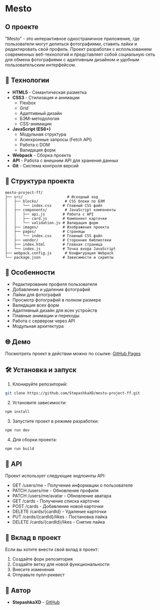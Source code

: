 # Mesto

## О проекте

"Mesto" - это интерактивное одностраничное приложение, где пользователи могут делиться фотографиями, ставить лайки и редактировать свой профиль. Проект разработан с использованием современных веб-технологий и представляет собой социальную сеть для обмена фотографиями с адаптивным дизайном и удобным пользовательским интерфейсом.

## 🚀 Технологии

- **HTML5** - Семантическая разметка
- **CSS3** - Стилизация и анимации
  - Flexbox
  - Grid
  - Адаптивный дизайн
  - БЭМ-методология
  - CSS-анимации
- **JavaScript (ES6+)**
  - Модульная структура
  - Асинхронные запросы (Fetch API)
  - Работа с DOM
  - Валидация форм
- **Webpack** - Сборка проекта
- **API** - Работа с внешним API для хранения данных
- **Git** - Система контроля версий

## 📁 Структура проекта

```
mesto-project-ff/
├── src/                    # Исходный код
│   ├── blocks/            # CSS блоки по БЭМ
│   │   └── index.css     # Главный CSS файл
│   ├── components/        # JavaScript компоненты
│   │   ├── api.js        # Работа с API
│   │   ├── card.js       # Компонент карточки
│   │   └── validation.js # Валидация форм
│   ├── images/           # Изображения проекта
│   ├── pages/            # Страницы
│   │   └── index.css     # Главный CSS файл
│   ├── vendor/           # Сторонние библиотеки
│   ├── index.html        # Главная страница
│   └── index.js          # Точка входа JavaScript
├── webpack.config.js      # Конфигурация Webpack
└── package.json          # Зависимости и скрипты
```

## 🎨 Особенности

- Редактирование профиля пользователя
- Добавление и удаление фотографий
- Лайки для фотографий
- Просмотр фотографий в полном размере
- Валидация всех форм
- Адаптивный дизайн для всех устройств
- Плавные анимации и переходы
- Работа с сервером через API
- Модульная архитектура

## 🌐 Демо

Посмотреть проект в действии можно по ссылке: [GitHub Pages](https://stepashkaxd.github.io/mesto-project-ff/)

## 🛠️ Установка и запуск

1. Клонируйте репозиторий:
```bash
git clone https://github.com/StepashkaXD/mesto-project-ff.git
```

2. Установите зависимости:
```bash
npm install
```

3. Запустите проект в режиме разработки:
```bash
npm run dev
```

4. Для сборки проекта:
```bash
npm run build
```

## 📝 API

Проект использует следующие эндпоинты API:

- GET /users/me - Получение информации о пользователе
- PATCH /users/me - Обновление профиля
- PATCH /users/me/avatar - Обновление аватара
- GET /cards - Получение списка карточек
- POST /cards - Добавление новой карточки
- DELETE /cards/{cardId} - Удаление карточки
- PUT /cards/{cardId}/likes - Постановка лайка
- DELETE /cards/{cardId}/likes - Снятие лайка

## 🤝 Вклад в проект

Если вы хотите внести свой вклад в проект:

1. Создайте форк репозитория
2. Создайте ветку для новой функциональности
3. Внесите изменения
4. Отправьте пулл-реквест

## 👥 Автор

- **StepashkaXD** - [GitHub](https://github.com/StepashkaXD)

